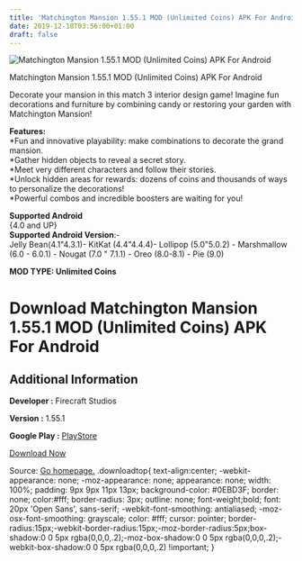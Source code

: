 ```yaml
---
title: 'Matchington Mansion 1.55.1 MOD (Unlimited Coins) APK For Android'
date: 2019-12-18T03:56:00+01:00
draft: false
---
```


![Matchington Mansion 1.55.1 MOD (Unlimited Coins) APK For Android](https://i0.wp.com/apkhome.net/wp-content/uploads/2019/11/Matchington-Mansion-1.png "Matchington Mansion 1.55.1 MOD (Unlimited Coins) APK For Android")

  

Matchington Mansion 1.55.1 MOD (Unlimited Coins) APK For Android

Decorate your mansion in this match 3 interior design game! Imagine fun decorations and furniture by combining candy or restoring your garden with Matchington Mansion!

**Features:**  
\*Fun and innovative playability: make combinations to decorate the grand mansion.  
\*Gather hidden objects to reveal a secret story.  
\*Meet very different characters and follow their stories.  
\*Unlock hidden areas for rewards: dozens of coins and thousands of ways to personalize the decorations!  
\*Powerful combos and incredible boosters are waiting for you!

**Supported Android**  
{4.0 and UP}  
**Supported Android Version**:-  
Jelly Bean(4.1"4.3.1)- KitKat (4.4"4.4.4)- Lollipop (5.0"5.0.2) - Marshmallow (6.0 - 6.0.1) - Nougat (7.0 " 7.1.1) - Oreo (8.0-8.1) - Pie (9.0)

**MOD TYPE: Unlimited Coins**

Download Matchington Mansion 1.55.1 MOD (Unlimited Coins) APK For Android
=========================================================================

Additional Information
----------------------

**Developer :** Firecraft Studios

**Version :** 1.55.1

**Google Play :** [PlayStore](https://play.google.com/store/apps/details?id=com.matchington.mansion)

  

[Download Now](https://store4app.co/post/matchington-mansion-1-55-1-mod-unlimited-coins-apk-for-android_1574521864)

  
Source: [Go homepage.](https://store4app.co/post/matchington-mansion-1-55-1-mod-unlimited-coins-apk-for-android_1574521864) .downloadtop{ text-align:center; -webkit-appearance: none; -moz-appearance: none; appearance: none; width: 100%; padding: 9px 9px 11px 13px; background-color: #0EBD3F; border: none; color:#fff; border-radius: 3px; outline: none; font-weight;bold; font: 20px 'Open Sans', sans-serif; -webkit-font-smoothing: antialiased; -moz-osx-font-smoothing: grayscale; color: #fff; cursor: pointer; border-radius:15px;-webkit-border-radius:15px;-moz-border-radius:5px;box-shadow:0 0 5px rgba(0,0,0,.2);-moz-box-shadow:0 0 5px rgba(0,0,0,.2);-webkit-box-shadow:0 0 5px rgba(0,0,0,.2) !important; }